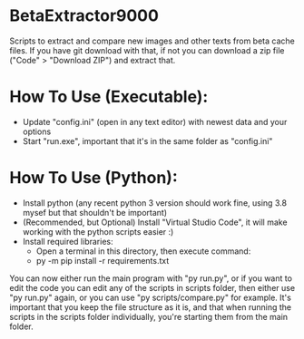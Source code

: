 # BetaExtractor9000
Scripts to extract and compare new images and other texts from beta cache files. If you have git download with that, if not you can download a zip file ("Code" > "Download ZIP") and extract that.

# How To Use (Executable):

* Update "config.ini" (open in any text editor) with newest data and your options
* Start "run.exe", important that it's in the same folder as "config.ini"

# How To Use (Python):

* Install python (any recent python 3 version should work fine, using 3.8 mysef but that shouldn't be important)
* (Recommended, but Optional) Install "Virtual Studio Code", it will make working with the python scripts easier :)
* Install required libraries:
    * Open a terminal in this directory, then execute command:
    * py -m pip install -r requirements.txt

You can now either run the main program with "py run.py", or if you want to edit the code you can edit any of the scripts in scripts folder, then either use "py run.py" again, or you can use "py scripts/compare.py" for example. It's important that you keep the file structure as it is, and that when running the scripts in the scripts folder individually, you're starting them from the main folder. 